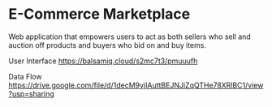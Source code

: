 # E-Commerce Marketplace

Web application that empowers users to act as both sellers who sell and auction off products and buyers who bid on and buy items.

User Interface
https://balsamiq.cloud/s2mc7t3/pmuuufh

Data Flow
https://drive.google.com/file/d/1decM9vjIAuttBEJNJiZqQTHe78XRlBC1/view?usp=sharing
